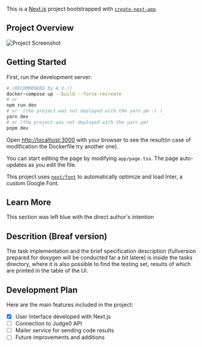 This is a [Next.js](https://nextjs.org/) project bootstrapped with [`create-next-app`](https://github.com/vercel/next.js/tree/canary/packages/create-next-app).


## Project Overview
![Project Screenshot](https://drive.google.com/file/d/12vl7U_zRVVWADZbO8rAs1nlDUFZVE_dP/view?usp=drive_link)

## Getting Started

First, run the development server:

```bash
# (RECOMMENDED by A.V.!)
docker-compose up --build --force-recreate
# or
npm run dev
# or  (the project was not deployed with the yarn pm :( )
yarn dev
# or (the project was not deployed with the yarn pm)
pnpm dev

```

Open [http://localhost:3000](http://localhost:3000) with your browser to see the result(in case of modification the Dockerfile try another one).

You can start editing the page by modifying `app/page.tsx`. The page auto-updates as you edit the file.

This project uses [`next/font`](https://nextjs.org/docs/basic-features/font-optimization) to automatically optimize and load Inter, a custom Google Font.

## Learn More

This section was left blue with the direct author's intention

## Descrition (Breaf version)

The task implementation and the brief specification description (fullversion prepared for doxygen will be conducted far a bit latere) is inside the tasks directory, where it is also possible to find the testing set, results of which are printed in the table of the UI.

## Development Plan
Here are the main features included in the project:

- [x] User Interface developed with Next.js
- [ ] Connection to Judge0 API
- [ ] Mailer service for sending code results
- [ ] Future improvements and additions
